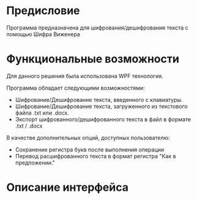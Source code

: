 # Предисловие
Программа предназначена для шифрования/дешифрования текста с помощью Шифра Виженера

# Функциональные возможности
Для данного решения была использована WPF технология.

Программа обладает следующими возможностями:
- Шифрование/Дешифрование текста, введенного с клавиатуры.
- Шифрование/Дешифрование текста, загруженного из текстового файла .txt или .docx.
- Экспорт шифрованного/дешифрованного текста в файл в формате .txt / .docx

В качестве дополнительных опций, доступных пользователю:
- Сохранение регистра букв после выполнения операции
- Перевод расшифрованного текста в формат регистра "Как в предложении."

# Описание интерфейса
